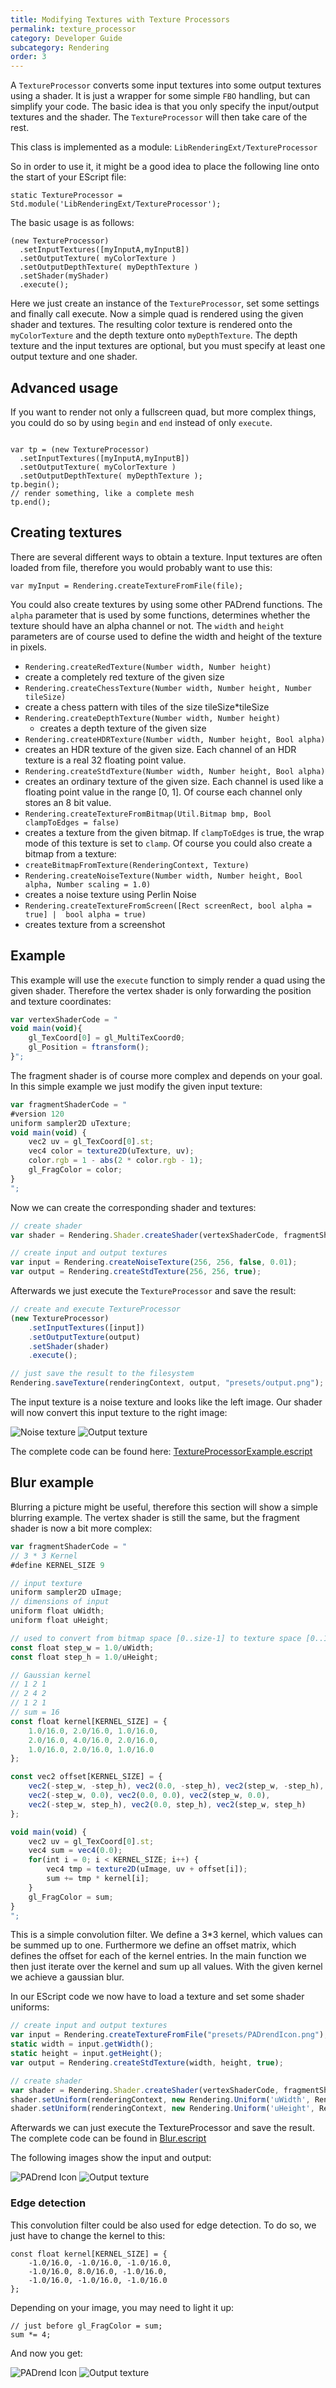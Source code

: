 ```yaml
---
title: Modifying Textures with Texture Processors
permalink: texture_processor
category: Developer Guide
subcategory: Rendering
order: 3
---
```

<!------------------------------------------------------------------------------------------------
This work is licensed under the Creative Commons Attribution-ShareAlike 4.0 International License.
 To view a copy of this license, visit http://creativecommons.org/licenses/by-sa/4.0/.
 Author: Henrik Heine (hheine@mail.uni-paderborn.de)
 PADrend Version 1.0.0
------------------------------------------------------------------------------------------------->

A `TextureProcessor` converts some input textures into some output textures using a shader. It is just a wrapper for some simple `FBO` handling, but can simplify your code. The basic idea is that you only specify the input/output textures and the shader. The `TextureProcessor` will then take care of the rest.

This class is implemented as a module: `LibRenderingExt/TextureProcessor`

So in order to use it, it might be a good idea to place the following line onto the start of your EScript file:
```
static TextureProcessor = Std.module('LibRenderingExt/TextureProcessor');
```

The basic usage is as follows:
```
(new TextureProcessor)
  .setInputTextures([myInputA,myInputB])
  .setOutputTexture( myColorTexture )
  .setOutputDepthTexture( myDepthTexture )
  .setShader(myShader)
  .execute();
```
Here we just create an instance of the `TextureProcessor`, set some settings and finally call execute. Now a simple quad is rendered using the given shader and textures. The resulting color texture is rendered onto the `myColorTexture` and the depth texture onto `myDepthTexture`. The depth texture and the input textures are optional, but you must specify at least one output texture and one shader.

## Advanced usage
If you want to render not only a fullscreen quad, but more complex things, you could do so by using `begin` and `end` instead of only `execute`.
```

var tp = (new TextureProcessor)
  .setInputTextures([myInputA,myInputB])
  .setOutputTexture( myColorTexture )
  .setOutputDepthTexture( myDepthTexture );
tp.begin();
// render something, like a complete mesh
tp.end();
```

## Creating textures
There are several different ways to obtain a texture. Input textures are often loaded from file, therefore you would probably want to use this:
```
var myInput = Rendering.createTextureFromFile(file);
```
You could also create textures by using some other PADrend functions. The `alpha` parameter that is used by some functions, determines whether the texture should have an alpha channel or not. The `width` and `height` parameters are of course used to define the width and height of the texture in pixels.
* `Rendering.createRedTexture(Number width, Number height)`
 * create a completely red texture of the given size
* `Rendering.createChessTexture(Number width, Number height, Number tileSize)`
 * create a chess pattern with tiles of the size tileSize*tileSize
* `Rendering.createDepthTexture(Number width, Number height)`
  * creates a depth texture of the given size
* `Rendering.createHDRTexture(Number width, Number height, Bool alpha)`
 * creates an HDR texture of the given size. Each channel of an HDR texture is a real 32 floating point value.
* `Rendering.createStdTexture(Number width, Number height, Bool alpha)`
 * creates an ordinary texture of the given size. Each channel is used like a floating point value in the range [0, 1]. Of course each channel only stores an 8 bit value.
* `Rendering.createTextureFromBitmap(Util.Bitmap bmp, Bool clampToEdges = false)`
 * creates a texture from the given bitmap. If `clampToEdges` is true, the wrap mode of this texture is set to `clamp`. Of course you could also create a bitmap from a texture:
 * `createBitmapFromTexture(RenderingContext, Texture)`
* `Rendering.createNoiseTexture(Number width, Number height, Bool alpha, Number scaling = 1.0)`
 * creates a noise texture using Perlin Noise
* `Rendering.createTextureFromScreen([Rect screenRect, bool alpha = true] |  bool alpha = true)`
 * creates texture from a screenshot

## Example
This example will use the `execute` function to simply render a quad using the given shader. Therefore the vertex shader is only forwarding the position and texture coordinates:

<!---INCLUDE src=TextureProcessorExample.escript, start=20, end=24--->
<!---BEGINN_CODESECTION--->
<!---Automaticly generated section. Do not edit!!!--->
```js
var vertexShaderCode = "
void main(void){
    gl_TexCoord[0] = gl_MultiTexCoord0;
    gl_Position = ftransform();
}";
```
<!---END_CODESECTION--->

The fragment shader is of course more complex and depends on your goal. In this simple example we just modify the given input texture:

<!---INCLUDE src=TextureProcessorExample.escript, start=26, end=35--->
<!---BEGINN_CODESECTION--->
<!---Automaticly generated section. Do not edit!!!--->
```js
var fragmentShaderCode = "
#version 120
uniform sampler2D uTexture;
void main(void) {
    vec2 uv = gl_TexCoord[0].st;
    vec4 color = texture2D(uTexture, uv);
    color.rgb = 1 - abs(2 * color.rgb - 1);
    gl_FragColor = color;
}
";
```
<!---END_CODESECTION--->

Now we can create the corresponding shader and textures:

<!---INCLUDE src=TextureProcessorExample.escript, start=36, end=41--->
<!---BEGINN_CODESECTION--->
<!---Automaticly generated section. Do not edit!!!--->
```js
// create shader
var shader = Rendering.Shader.createShader(vertexShaderCode, fragmentShaderCode);

// create input and output textures
var input = Rendering.createNoiseTexture(256, 256, false, 0.01);
var output = Rendering.createStdTexture(256, 256, true);
```
<!---END_CODESECTION--->

Afterwards we just execute the `TextureProcessor` and save the result:

<!---INCLUDE src=TextureProcessorExample.escript, start=43, end=51--->
<!---BEGINN_CODESECTION--->
<!---Automaticly generated section. Do not edit!!!--->
```js
// create and execute TextureProcessor
(new TextureProcessor)
    .setInputTextures([input])
    .setOutputTexture(output)
    .setShader(shader)
    .execute();

// just save the result to the filesystem
Rendering.saveTexture(renderingContext, output, "presets/output.png");
```
<!---END_CODESECTION--->

The input texture is a noise texture and looks like the left image. Our shader will now convert this input texture to the right image:

![Noise texture](noise.png)
![Output texture](output.png)

The complete code can be found here: [TextureProcessorExample.escript](TextureProcessorExample.escript)

## Blur example
Blurring a picture might be useful, therefore this section will show a simple blurring example.
The vertex shader is still the same, but the fragment shader is now a bit more complex:

<!---INCLUDE src=Blur.escript, start=24, end=64--->
<!---BEGINN_CODESECTION--->
<!---Automaticly generated section. Do not edit!!!--->
```js
var fragmentShaderCode = "
// 3 * 3 Kernel
#define KERNEL_SIZE 9

// input texture
uniform sampler2D uImage;
// dimensions of input
uniform float uWidth;
uniform float uHeight;

// used to convert from bitmap space [0..size-1] to texture space [0..1]
const float step_w = 1.0/uWidth;
const float step_h = 1.0/uHeight;

// Gaussian kernel
// 1 2 1
// 2 4 2
// 1 2 1	
// sum = 16
const float kernel[KERNEL_SIZE] = { 
    1.0/16.0, 2.0/16.0, 1.0/16.0,
    2.0/16.0, 4.0/16.0, 2.0/16.0,
    1.0/16.0, 2.0/16.0, 1.0/16.0 
};

const vec2 offset[KERNEL_SIZE] = { 
    vec2(-step_w, -step_h), vec2(0.0, -step_h), vec2(step_w, -step_h), 
    vec2(-step_w, 0.0), vec2(0.0, 0.0), vec2(step_w, 0.0), 
    vec2(-step_w, step_h), vec2(0.0, step_h), vec2(step_w, step_h) 
};

void main(void) {
    vec2 uv = gl_TexCoord[0].st;
    vec4 sum = vec4(0.0);
    for(int i = 0; i < KERNEL_SIZE; i++) {
        vec4 tmp = texture2D(uImage, uv + offset[i]);
        sum += tmp * kernel[i];
    }
    gl_FragColor = sum;
}
";
```
<!---END_CODESECTION--->

This is a simple convolution filter. We define a 3*3 kernel, which values can be summed up to one. Furthermore we define an offset matrix, which defines the offset for each of the kernel entries. In the main function we then just iterate over the kernel and sum up all values.
With the given kernel we achieve a gaussian blur.

In our EScript code we now have to load a texture and set some shader uniforms:

<!---INCLUDE src=Blur.escript, start=66, end=75--->
<!---BEGINN_CODESECTION--->
<!---Automaticly generated section. Do not edit!!!--->
```js
// create input and output textures
var input = Rendering.createTextureFromFile("presets/PADrendIcon.png");
static width = input.getWidth();
static height = input.getHeight();
var output = Rendering.createStdTexture(width, height, true);

// create shader
var shader = Rendering.Shader.createShader(vertexShaderCode, fragmentShaderCode);
shader.setUniform(renderingContext, new Rendering.Uniform('uWidth', Rendering.Uniform.FLOAT, [width]), false);
shader.setUniform(renderingContext, new Rendering.Uniform('uHeight', Rendering.Uniform.FLOAT, [height]), false);
```
<!---END_CODESECTION--->

Afterwards we can just execute the TextureProcessor and save the result. The complete code can be found in [Blur.escript](Blur.escript)

The following images show the input and output:

![PADrend Icon](PADrendIcon.png)
![Output texture](blurredOutput.png)

### Edge detection
This convolution filter could be also used for edge detection. To do so, we just have to change the kernel to this:
```
const float kernel[KERNEL_SIZE] = {
	-1.0/16.0, -1.0/16.0, -1.0/16.0,
	-1.0/16.0, 8.0/16.0, -1.0/16.0,
	-1.0/16.0, -1.0/16.0, -1.0/16.0
};
```
Depending on your image, you may need to light it up:
```
// just before gl_FragColor = sum;
sum *= 4;
```
And now you get:

![PADrend Icon](PADrendIcon.png)
![Output texture](edgeDetection.png)





